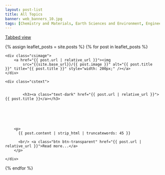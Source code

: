 ```yaml
---
layout: post-list
title: All Topics
banner: web_banners_10.jpg
tags: [Chemistry and Materials, Earth Sciences and Environment, Engineering and Energy,  Mathematics and Computer Science]
---
```


  
<a class="text-dark" href="../index">Tabbed view</a>


<!-- Now display all the posts, in date code order, newest first -->

{% assign leaflet_posts = site.posts  %}
     {% for post in leaflet_posts  %}



<div class="casestudy">

	<div class="csimage">
		<a href="{{ post.url | relative_url }}"><img
			src="{{site.base_url}}/{{ post.image }}" alt="{{ post.title }}" title="{{ post.title }}" style="width: 200px;" /></a>
	</div>

	<div class="cstext">


			<h3><a class="text-dark" href="{{ post.url | relative_url }}">{{ post.title }}</a></h3>
	





		<p>
          {{ post.content | strip_html | truncatewords: 45 }}
		 
          <br/> <a class="btn btn-transparent" href="{{ post.url | relative_url }}">Read more...</a>
		</p>

	</div>
</div>






{% endfor %}







